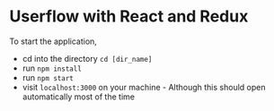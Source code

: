 # Userflow with React and Redux 

To start the application, 

-  cd into the directory ```cd [dir_name]```
-  run ```npm install```
-  run ```npm start```
- visit ```localhost:3000``` on your machine - Although this should open automatically most of the time




